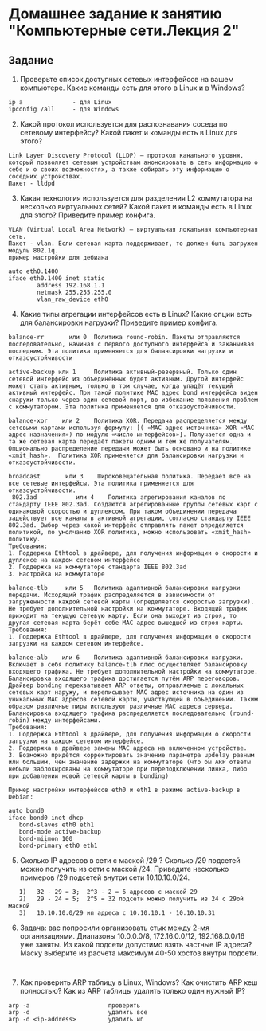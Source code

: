# Домашнее задание к занятию "Компьютерные сети.Лекция 2"
## Задание

1. Проверьте список доступных сетевых интерфейсов на вашем компьютере. Какие команды есть для этого в Linux и в Windows?

```
ip a              - для Linux
ipconfig /all     - для Windows
```

2. Какой протокол используется для распознавания соседа по сетевому интерфейсу? Какой пакет и команды есть в Linux для этого?

```
Link Layer Discovery Protocol (LLDP) — протокол канального уровня, который позволяет сетевым устройствам анонсировать в сеть информацию о себе и о своих возможностях, а также собирать эту информацию о соседних устройствах.
Пакет - lldpd
```

3. Какая технология используется для разделения L2 коммутатора на несколько виртуальных сетей? Какой пакет и команды есть в Linux для этого? Приведите пример конфига.

```
VLAN (Virtual Local Area Network) — виртуальная локальная компьютерная сеть.
Пакет - vlan. Если сетевая карта поддерживает, то должен быть загружен модуль 802.1q.
пример настройки для дебиана

auto eth0.1400
iface eth0.1400 inet static
        address 192.168.1.1
        netmask 255.255.255.0
        vlan_raw_device eth0

```

4. Какие типы агрегации интерфейсов есть в Linux? Какие опции есть для балансировки нагрузки? Приведите пример конфига.

```
balance-rr       или 0	Политика round-robin. Пакеты отправляются последовательно, начиная с первого доступного интерфейса и заканчивая последним. Эта политика применяется для балансировки нагрузки и отказоустойчивости

active-backup или 1 	Политика активный-резервный. Только один сетевой интерфейс из объединённых будет активным. Другой интерфейс может стать активным, только в том случае, когда упадёт текущий активный интерфейс. При такой политике MAC адрес bond интерфейса виден снаружи только через один сетевой порт, во избежание появления проблем с коммутатором. Эта политика применяется для отказоустойчивости.

balance-xor    или 2 	Политика XOR. Передача распределяется между сетевыми картами используя формулу: [( «MAC адрес источника» XOR «MAC адрес назначения») по модулю «число интерфейсов»]. Получается одна и та же сетевая карта передаёт пакеты одним и тем же получателям. Опционально распределение передачи может быть основано и на политике «xmit_hash».  Политика XOR применяется для балансировки нагрузки и отказоустойчивости. 

broadcast       или 3 	 Широковещательная политика. Передает всё на все сетевые интерфейсы. Эта политика применяется для отказоустойчивости.
 802.3ad           или 4 	Политика агрегирования каналов по стандарту IEEE 802.3ad. Создаются агрегированные группы сетевых карт с одинаковой скоростью и дуплексом. При таком объединении передача задействует все каналы в активной агрегации, согласно стандарту IEEE 802.3ad. Выбор через какой интерфейс отправлять пакет определяется политикой, по умолчанию XOR политика, можно использовать «xmit_hash» политику. 
Требования:
1. Поддержка Ethtool в драйвере, для получения информации о скорости и дуплексе на каждом сетевом интерфейсе
2. Поддержка на коммутаторе стандарта IEEE 802.3ad
3. Настройка на коммутаторе

balance-tlb     или 5	Политика адаптивной балансировки нагрузки передачи. Исходящий трафик распределяется в зависимости от загруженности каждой сетевой карты (определяется скоростью загрузки). Не требует дополнительной настройки на коммутаторе. Входящий трафик приходит на текущую сетевую карту. Если она выходит из строя, то другая сетевая карта берёт себе MAC адрес вышедшей из строя карты. 
Требования:
1. Поддержка Ethtool в драйвере, для получения информации о скорости загрузки на каждом сетевом интерфейсе.

balance-alb    или 6	Политика адаптивной балансировки нагрузки. Включает в себя политику balance-tlb плюс осуществляет балансировку входящего трафика. Не требует дополнительной настройки на коммутаторе. Балансировка входящего трафика достигается путём ARP переговоров. Драйвер bonding перехватывает ARP ответы, отправляемые с локальных сетевых карт наружу, и переписывает MAC адрес источника на один из уникальных MAC адресов сетевой карты, участвующей в объединении. Таким образом различные пиры используют различные MAC адреса сервера. Балансировка входящего трафика распределяется последовательно (round-robin) между интерфейсами.
Требования:
1. Поддержка Ethtool в драйвере, для получения информации о скорости загрузки на каждом сетевом интерфейсе.
2. Поддержка в драйвере замены MAC адреса на включенном устройстве.
3. Возможно придётся корректировать значение параметра updelay равным или большим, чем значение задержки на коммутаторе (что бы ARP ответы небыли заблокированы на коммутаторе при переподключении линка, либо при добавлении новой сетевой карты в bonding)

Пример настройки интерфейсов eth0 и eth1 в режиме active-backup в Debian:

auto bond0
iface bond0 inet dhcp
   bond-slaves eth0 eth1
   bond-mode active-backup
   bond-miimon 100
   bond-primary eth0 eth1

```

5. Сколько IP адресов в сети с маской /29 ? Сколько /29 подсетей можно получить из сети с маской /24. Приведите несколько примеров /29 подсетей внутри сети 10.10.10.0/24.

```
   1)   32 - 29 = 3;  2^3 - 2 = 6 адресов с маской 29
   2)   29 - 24 = 5;  2^5 = 32 подсети можно получить из 24 с 29ой маской
   3)   10.10.10.0/29 ип адреса с 10.10.10.1 - 10.10.10.31

```

6. Задача: вас попросили организовать стык между 2-мя организациями. Диапазоны 10.0.0.0/8, 172.16.0.0/12, 192.168.0.0/16 уже заняты. Из какой подсети допустимо взять частные IP адреса? Маску выберите из расчета максимум 40-50 хостов внутри подсети.

```


```

7. Как проверить ARP таблицу в Linux, Windows? Как очистить ARP кеш полностью? Как из ARP таблицы удалить только один нужный IP?

```
arp -a                      проверить
arp -d                      удалить все
arp -d <ip-address>         удалить ип
```
